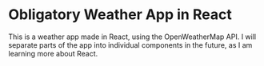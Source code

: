 # Obligatory Weather App in React
This is a weather app made in React, using the OpenWeatherMap API.
I will separate parts of the app into individual components in the future, as I am learning more about React.
